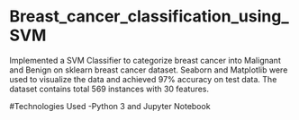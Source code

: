# Breast_cancer_classification_using_SVM
Implemented a SVM Classifier to categorize breast cancer into Malignant and Benign on sklearn breast cancer dataset.
Seaborn and Matplotlib were used to visualize the data and achieved 97% accuracy on test data.
The dataset contains total 569 instances with 30 features. 

#Technologies Used
-Python 3 and Jupyter Notebook

